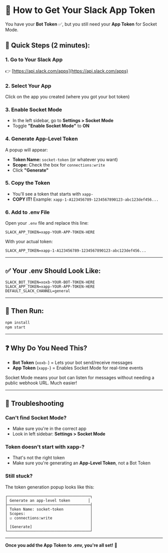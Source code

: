 # 🔑 How to Get Your Slack App Token

You have your **Bot Token** ✅, but you still need your **App Token** for Socket Mode.

## 🎯 Quick Steps (2 minutes):

### 1. Go to Your Slack App
👉 [https://api.slack.com/apps](https://api.slack.com/apps)

### 2. Select Your App
Click on the app you created (where you got your bot token)

### 3. Enable Socket Mode
- In the left sidebar, go to **Settings > Socket Mode**
- Toggle **"Enable Socket Mode"** to **ON**

### 4. Generate App-Level Token
A popup will appear:
- **Token Name:** `socket-token` (or whatever you want)
- **Scope:** Check the box for `connections:write`
- Click **"Generate"**

### 5. Copy the Token
- You'll see a token that starts with `xapp-`
- **COPY IT!** Example: `xapp-1-A123456789-1234567890123-abc123def456...`

### 6. Add to .env File
Open your `.env` file and replace this line:
```env
SLACK_APP_TOKEN=xapp-YOUR-APP-TOKEN-HERE
```

With your actual token:
```env
SLACK_APP_TOKEN=xapp-1-A123456789-1234567890123-abc123def456...
```

---

## ✅ Your .env Should Look Like:

```env
SLACK_BOT_TOKEN=xoxb-YOUR-BOT-TOKEN-HERE
SLACK_APP_TOKEN=xapp-YOUR-APP-TOKEN-HERE
DEFAULT_SLACK_CHANNEL=general
```

---

## 🚀 Then Run:

```bash
npm install
npm start
```

---

## ❓ Why Do You Need This?

- **Bot Token** (`xoxb-`) = Lets your bot send/receive messages
- **App Token** (`xapp-`) = Enables Socket Mode for real-time events

Socket Mode means your bot can listen for messages without needing a public webhook URL. Much easier!

---

## 🐛 Troubleshooting

### Can't find Socket Mode?
- Make sure you're in the correct app
- Look in left sidebar: **Settings > Socket Mode**

### Token doesn't start with xapp-?
- That's not the right token
- Make sure you're generating an **App-Level Token**, not a Bot Token

### Still stuck?
The token generation popup looks like this:
```
┌─────────────────────────────────────┐
│ Generate an app-level token        │
├─────────────────────────────────────┤
│ Token Name: socket-token            │
│ Scopes:                             │
│ ☑ connections:write                 │
│                                     │
│ [Generate]                          │
└─────────────────────────────────────┘
```

---

**Once you add the App Token to .env, you're all set!** 🎉

